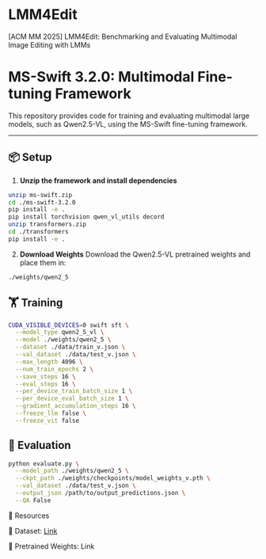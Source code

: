 # LMM4Edit
[ACM MM 2025] LMM4Edit: Benchmarking and Evaluating Multimodal Image Editing with LMMs

# MS-Swift 3.2.0: Multimodal Fine-tuning Framework

This repository provides code for training and evaluating multimodal large models, such as Qwen2.5-VL, using the MS-Swift fine-tuning framework.

---

## 📦 Setup

1. **Unzip the framework and install dependencies**
```bash
unzip ms-swift.zip
cd ./ms-swift-3.2.0
pip install -e .
pip install torchvision qwen_vl_utils decord
unzip transformers.zip
cd ./transformers
pip install -e .
```
2. **Download Weights**
Download the Qwen2.5-VL pretrained weights and place them in:
```bash
./weights/qwen2_5
```
## 🏋️ Training
```bash
CUDA_VISIBLE_DEVICES=0 swift sft \
  --model_type qwen2_5_vl \
  --model ./weights/qwen2_5 \
  --dataset ./data/train_v.json \
  --val_dataset ./data/test_v.json \
  --max_length 4096 \
  --num_train_epochs 2 \
  --save_steps 16 \
  --eval_steps 16 \
  --per_device_train_batch_size 1 \
  --per_device_eval_batch_size 1 \
  --gradient_accumulation_steps 16 \
  --freeze_llm false \
  --freeze_vit false
```

## 🧪 Evaluation
```bash
python evaluate.py \
  --model_path ./weights/qwen2_5 \
  --ckpt_path ./weights/checkpoints/model_weights_v.pth \
  --val_dataset ./data/test_v.json \
  --output_json /path/to/output_predictions.json \
  --QA False
```

📁 Resources

📄 Dataset: [Link](https://pan.baidu.com/s/1x1QHFNC6Kz_-X44QyoQTsQ?pwd=kxyt)

🎯 Pretrained Weights: Link


